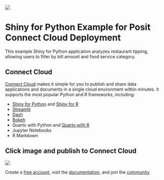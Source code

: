 [![](https://docs.posit.co/connect-cloud/images/cc-deploy.svg)](https://connect.posit.cloud/publish?contentType=shiny&sourceRepositoryURL=https%3A%2F%2Fgithub.com%2Fposit-hosted%2Fexamples-shiny-python&sourceRef=main&sourceRefType=branch&primaryFile=app.py&pythonVersion=3.11)

# Shiny for Python Example for Posit Connect Cloud Deployment

This example Shiny for Python application analyzes restaurant tipping, allowing users to filter by bill amount and food service category.

## Connect Cloud

[Connect Cloud](https://connect.posit.cloud/) makes it simple for you to publish and share data applications and documents in a single cloud environment within minutes. It supports the most popular Python and R frameworks, including:

- [Shiny for Python](https://docs.posit.co/connect-cloud/how-to/python/shiny-python.html) and [Shiny for R](https://docs.posit.co/connect-cloud/how-to/r/shiny-r.html)
- [Streamlit](https://docs.posit.co/connect-cloud/how-to/python/streamlit.html)
- [Dash](https://docs.posit.co/connect-cloud/how-to/python/dash.html)
- [Bokeh](https://docs.posit.co/connect-cloud/how-to/python/bokeh.html)
- Quarto with Python and [Quarto with R](https://docs.posit.co/connect-cloud/how-to/r/quarto-r.html)
- Jupyter Notebooks
- R Markdown

## Click image and publish to Connect Cloud

[<img src="https://github.com/user-attachments/assets/525b3a93-3f9b-48a5-869e-69f1be2617d2">](https://connect.posit.cloud/publish?contentType=shiny&sourceRepositoryURL=https%3A%2F%2Fgithub.com%2Fposit-hosted%2Fexamples-shiny-python&sourceRef=main&sourceRefType=branch&primaryFile=app.py&pythonVersion=3.11)

Create a [free account](https://connect.posit.cloud/), visit the [documentation](https://docs.posit.co/connect-cloud/), and join the [community](https://forum.posit.co/c/posit-professional-hosted/posit-connect-cloud/67).
